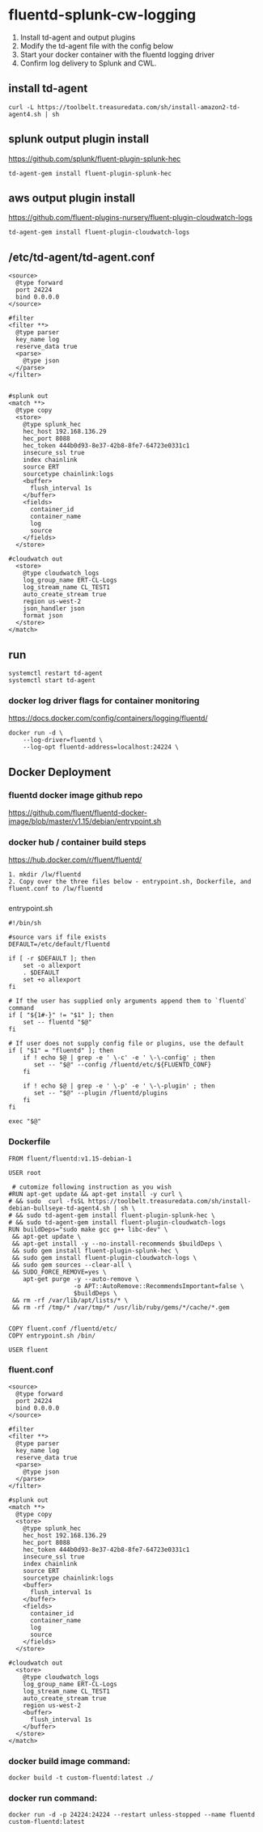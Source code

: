 # fluentd-splunk-cw-logging
1. Install td-agent and output plugins
2. Modify the td-agent file with the config below
3. Start your docker container with the fluentd logging driver
4. Confirm log delivery to Splunk and CWL.

## install td-agent
```
curl -L https://toolbelt.treasuredata.com/sh/install-amazon2-td-agent4.sh | sh
```

## splunk output plugin install
https://github.com/splunk/fluent-plugin-splunk-hec
```
td-agent-gem install fluent-plugin-splunk-hec
```

## aws output plugin install
https://github.com/fluent-plugins-nursery/fluent-plugin-cloudwatch-logs
```
td-agent-gem install fluent-plugin-cloudwatch-logs
```

## /etc/td-agent/td-agent.conf
```
<source>
  @type forward
  port 24224
  bind 0.0.0.0
</source>

#filter
<filter **>
  @type parser
  key_name log
  reserve_data true
  <parse>
    @type json
  </parse>
</filter>


#splunk out
<match **>
  @type copy
  <store>
    @type splunk_hec
    hec_host 192.168.136.29
    hec_port 8088
    hec_token 444b0d93-8e37-42b8-8fe7-64723e0331c1
    insecure_ssl true
    index chainlink
    source ERT
    sourcetype chainlink:logs
    <buffer>
      flush_interval 1s
    </buffer>
    <fields>
      container_id
      container_name
      log
      source
    </fields>
  </store>

#cloudwatch out
  <store>
    @type cloudwatch_logs
    log_group_name ERT-CL-Logs
    log_stream_name CL_TEST1
    auto_create_stream true
    region us-west-2
    json_handler json
    format json
  </store>
</match>
```

## run
```
systemctl restart td-agent
systemctl start td-agent
```

### docker log driver flags for container monitoring
https://docs.docker.com/config/containers/logging/fluentd/
```
docker run -d \
    --log-driver=fluentd \
    --log-opt fluentd-address=localhost:24224 \
```
## Docker Deployment

### fluentd docker image github repo
https://github.com/fluent/fluentd-docker-image/blob/master/v1.15/debian/entrypoint.sh

### docker hub / container build steps
https://hub.docker.com/r/fluent/fluentd/

```
1. mkdir /lw/fluentd
2. Copy over the three files below - entrypoint.sh, Dockerfile, and fluent.conf to /lw/fluentd
```

###
entrypoint.sh
```
#!/bin/sh

#source vars if file exists
DEFAULT=/etc/default/fluentd

if [ -r $DEFAULT ]; then
    set -o allexport
    . $DEFAULT
    set +o allexport
fi

# If the user has supplied only arguments append them to `fluentd` command
if [ "${1#-}" != "$1" ]; then
    set -- fluentd "$@"
fi

# If user does not supply config file or plugins, use the default
if [ "$1" = "fluentd" ]; then
    if ! echo $@ | grep -e ' \-c' -e ' \-\-config' ; then
       set -- "$@" --config /fluentd/etc/${FLUENTD_CONF}
    fi

    if ! echo $@ | grep -e ' \-p' -e ' \-\-plugin' ; then
       set -- "$@" --plugin /fluentd/plugins
    fi
fi

exec "$@"
```

### Dockerfile
```
FROM fluent/fluentd:v1.15-debian-1

USER root

 # cutomize following instruction as you wish
#RUN apt-get update && apt-get install -y curl \
# && sudo  curl -fsSL https://toolbelt.treasuredata.com/sh/install-debian-bullseye-td-agent4.sh | sh \
# && sudo td-agent-gem install fluent-plugin-splunk-hec \
# && sudo td-agent-gem install fluent-plugin-cloudwatch-logs
RUN buildDeps="sudo make gcc g++ libc-dev" \
 && apt-get update \
 && apt-get install -y --no-install-recommends $buildDeps \
 && sudo gem install fluent-plugin-splunk-hec \
 && sudo gem install fluent-plugin-cloudwatch-logs \
 && sudo gem sources --clear-all \
 && SUDO_FORCE_REMOVE=yes \
    apt-get purge -y --auto-remove \
                  -o APT::AutoRemove::RecommendsImportant=false \
                  $buildDeps \
 && rm -rf /var/lib/apt/lists/* \
 && rm -rf /tmp/* /var/tmp/* /usr/lib/ruby/gems/*/cache/*.gem


COPY fluent.conf /fluentd/etc/
COPY entrypoint.sh /bin/

USER fluent
```

### fluent.conf
```
<source>
  @type forward
  port 24224
  bind 0.0.0.0
</source>

#filter
<filter **>
  @type parser
  key_name log
  reserve_data true
  <parse>
    @type json
  </parse>
</filter>

#splunk out
<match **>
  @type copy
  <store>
    @type splunk_hec
    hec_host 192.168.136.29
    hec_port 8088
    hec_token 444b0d93-8e37-42b8-8fe7-64723e0331c1
    insecure_ssl true
    index chainlink
    source ERT
    sourcetype chainlink:logs
    <buffer>
      flush_interval 1s
    </buffer>
    <fields>
      container_id
      container_name
      log
      source
    </fields>
  </store>

#cloudwatch out
  <store>
    @type cloudwatch_logs
    log_group_name ERT-CL-Logs
    log_stream_name CL_TEST1
    auto_create_stream true
    region us-west-2
    <buffer>
      flush_interval 1s
    </buffer>
  </store>
</match>
```

### docker build image command:
```
docker build -t custom-fluentd:latest ./
```

### docker run command:
```
docker run -d -p 24224:24224 --restart unless-stopped --name fluentd  custom-fluentd:latest
```
